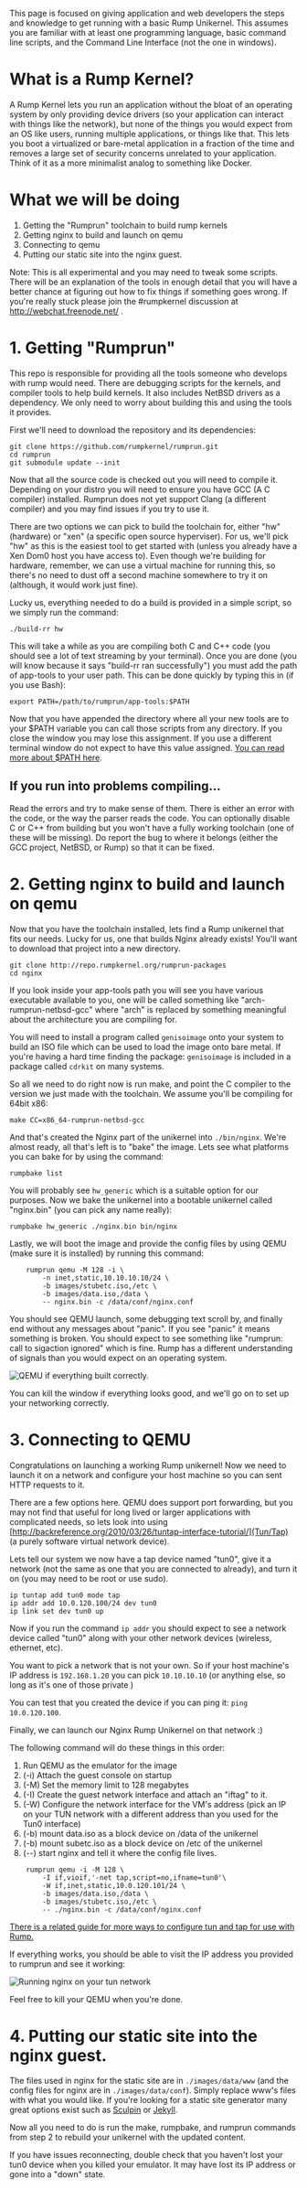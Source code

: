 This page is focused on giving application and web developers the steps and knowledge to get running with a basic Rump Unikernel. This assumes you are familiar with at least one programming language, basic command line scripts, and the Command Line Interface (not the one in windows).

# What is a Rump Kernel?

A Rump Kernel lets you run an application without the bloat of an operating system by only providing device drivers (so your application can interact with things like the network), but none of the things you would expect from an OS like users, running multiple applications, or things like that. This lets you boot a virtualized or bare-metal application in a fraction of the time and removes a large set of security concerns unrelated to your application. Think of it as a more minimalist analog to something like Docker.

# What we will be doing

1. Getting the "Rumprun" toolchain to build rump kernels
2. Getting nginx to build and launch on qemu
3. Connecting to qemu
4. Putting our static site into the nginx guest.

Note: This is all experimental and you may need to tweak some scripts. There will be an explanation of the tools in enough detail that you will have a better chance at figuring out how to fix things if something goes wrong. If you're really stuck please join the #rumpkernel discussion at http://webchat.freenode.net/ .

# 1. Getting "Rumprun"

This repo is responsible for providing all the tools someone who develops with rump would need. There are debugging scripts for the kernels, and compiler tools to help build kernels. It also includes NetBSD drivers as a dependency. We only need to worry about building this and using the tools it provides.

First we'll need to download the repository and its dependencies:

    git clone https://github.com/rumpkernel/rumprun.git
    cd rumprun
    git submodule update --init

Now that all the source code is checked out you will need to compile it. Depending on your distro you will need to ensure you have GCC (A C compiler) installed. Rumprun does not yet support Clang (a different compiler) and you may find issues if you try to use it.

There are two options we can pick to build the toolchain for, either "hw" (hardware) or "xen" (a specific open source hyperviser). For us, we'll pick "hw" as this is the easiest tool to get started with (unless you already have a Xen Dom0 host you have access to). Even though we're building for hardware, remember, we can use a virtual machine for running this, so there's no need to dust off a second machine somewhere to try it on (although, it would work just fine).

Lucky us, everything needed to do a build is provided in a simple script, so we simply run the command:

    ./build-rr hw

This will take a while as you are compiling both C and C++ code (you should see a lot of text streaming by your terminal). Once you are done (you will know because it says "build-rr ran successfully") you must add the path of app-tools to your user path. This can be done quickly by typing this in (if you use Bash):

    export PATH=/path/to/rumprun/app-tools:$PATH

Now that you have appended the directory where all your new tools are to your $PATH variable you can call those scripts from any directory. If you close the window you may lose this assignment. If you use a different terminal window do not expect to have this value assigned. [You can read more about $PATH here](http://stackoverflow.com/questions/7510249/path-environment-variable-in-linux).

## If you run into problems compiling...

Read the errors and try to make sense of them. There is either an error with the code, or the way the parser reads the code. You can optionally disable C or C++ from building but you won't have a fully working toolchain (one of these will be missing). Do report the bug to where it belongs (either the GCC project, NetBSD, or Rump) so that it can be fixed.

# 2. Getting nginx to build and launch on qemu

Now that you have the toolchain installed, lets find a Rump unikernel that fits our needs. Lucky for us, one that builds Nginx already exists! You'll want to download that project into a new directory.

    git clone http://repo.rumpkernel.org/rumprun-packages
    cd nginx

If you look inside your app-tools path you will see you have various executable available to you, one will be called something like "arch-rumprun-netbsd-gcc" where "arch" is replaced by something meaningful about the architecture you are compiling for.

You will need to install a program called `genisoimage` onto your system to build an ISO file which can be used to load the image onto bare metal. If you're having a hard time finding the package: `genisoimage` is included in a package called `cdrkit` on many systems.

So all we need to do right now is run make, and point the C compiler to
the version we just made with the toolchain.  We assume you'll be compiling
for 64bit x86:

    make CC=x86_64-rumprun-netbsd-gcc

And that's created the Nginx part of the unikernel into `./bin/nginx`. We're almost ready, all that's left is to "bake" the image. Lets see what platforms you can bake for by using the command:

    rumpbake list 

You will probably see `hw_generic` which is a suitable option for our purposes. Now we bake the unikernel into a bootable unikernel called "nginx.bin" (you can pick any name really):

    rumpbake hw_generic ./nginx.bin bin/nginx

Lastly, we will boot the image and provide the config files by using QEMU (make sure it is installed) by running this command:

```
    rumprun qemu -M 128 -i \
        -n inet,static,10.10.10.10/24 \
        -b images/stubetc.iso,/etc \
        -b images/data.iso,/data \
        -- nginx.bin -c /data/conf/nginx.conf
```

You should see QEMU launch, some debugging text scroll by, and finally end without any messages about "panic". If you see "panic" it means something is broken. You should expect to see something like "rumprun: call to sigaction ignored" which is fine. Rump has a different understanding of signals than you would expect on an operating system.

![QEMU if everything built correctly.](http://imgur.com/czS3ei1l.png)

You can kill the window if everything looks good, and we'll go on to set up your networking correctly.

# 3. Connecting to QEMU

Congratulations on launching a working Rump unikernel! Now we need to launch it on a network and configure your host machine so you can sent HTTP requests to it.

There are a few options here. QEMU does support port forwarding, but you may not find that useful for long lived or larger applications with complicated needs, so lets look into using [http://backreference.org/2010/03/26/tuntap-interface-tutorial/](Tun/Tap) (a purely software virtual network device).

Lets tell our system we now have a tap device named "tun0", give it a network (not the same as one that you are connected to already), and turn it on (you may need to be root or use sudo).

    ip tuntap add tun0 mode tap
    ip addr add 10.0.120.100/24 dev tun0
    ip link set dev tun0 up

Now if you run the command `ip addr` you should expect to see a network device called "tun0" along with your other network devices (wireless, ethernet, etc).

You want to pick a network that is not your own. So if your host machine's IP address is `192.168.1.20` you can pick `10.10.10.10` (or anything else, so long as it's one of those private )

You can test that you created the device if you can ping it: `ping 10.0.120.100`.

Finally, we can launch our Nginx Rump Unikernel on that network :)

The following command will do these things in this order:

1. Run QEMU as the emulator for the image
2. (-i) Attach the guest console on startup
3. (-M) Set the memory limit to 128 megabytes
4. (-I) Create the guest network interface and attach an "iftag" to it.
5. (-W) Configure the network interface for the VM's address (pick an IP on your TUN network with a different address than you used for the Tun0 interface)
6. (-b) mount data.iso as a block device on /data of the unikernel
7. (-b) mount subetc.iso as a block device on /etc of the unikernel
8. (--) start nginx and tell it where the config file lives.

```
    rumprun qemu -i -M 128 \
        -I if,vioif,'-net tap,script=no,ifname=tun0'\
        -W if,inet,static,10.0.120.101/24 \
        -b images/data.iso,/data \
        -b images/stubetc.iso,/etc \
        -- ./nginx.bin -c /data/conf/nginx.conf
```

[ There is a related guide for more ways to configure tun and tap for use with Rump.](https://github.com/rumpkernel/wiki/wiki/Howto%3A-Networking-with-if_virt)

If everything works, you should be able to visit the IP address you provided to rumprun and see it working:

![Running nginx on your tun network](http://imgur.com/eJS2Uqkl.png)

Feel free to kill your QEMU when you're done.

# 4. Putting our static site into the nginx guest.

The files used in nginx for the static site are in `./images/data/www` (and the config files for nginx are in `./images/data/conf`). Simply replace www's files with what you would like. If you're looking for a static site generator many great options exist such as [Sculpin](https://sculpin.io/) or [Jekyll](http://jekyllrb.com/).

Now all you need to do is run the make, rumpbake, and rumprun commands from step 2 to rebuild your unikernel with the updated content.

If you have issues reconnecting, double check that you haven't lost your tun0 device when you killed your emulator. It may have lost its IP address or gone into a "down" state. 

